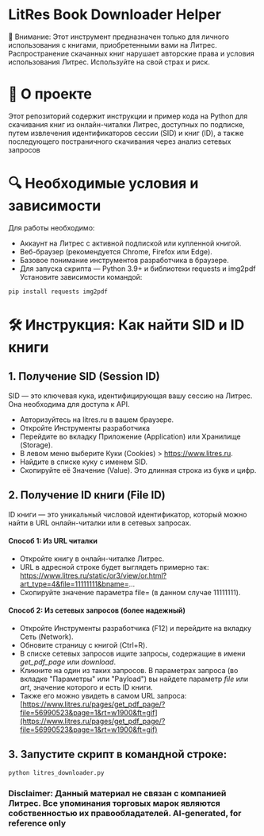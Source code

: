 # LitRes Book Downloader Helper
🚨 Внимание: Этот инструмент предназначен только для личного использования с книгами, приобретенными вами на Литрес. Распространение скачанных книг нарушает авторские права и условия использования Литрес. Используйте на свой страх и риск.





# 📌 О проекте
Этот репозиторий содержит инструкции и пример кода на Python для скачивания книг из онлайн-читалки Литрес, доступных по подписке, путем извлечения идентификаторов сессии (SID) и книг (ID), а также последующего постраничного скачивания через анализ сетевых запросов






# 🔍 Необходимые условия и зависимости
Для работы необходимо:
- Аккаунт на Литрес с активной подпиской или купленной книгой.
- Веб-браузер (рекомендуется Chrome, Firefox или Edge).
- Базовое понимание инструментов разработчика в браузере.
- Для запуска скрипта — Python 3.9+ и библиотеки requests и img2pdf
Установите зависимости командой:
```bash
pip install requests img2pdf
```


# 🛠️ Инструкция: Как найти SID и ID книги
## 1. Получение SID (Session ID)
SID — это ключевая кука, идентифицирующая вашу сессию на Литрес. Она необходима для доступа к API.
- Авторизуйтесь на litres.ru в вашем браузере.
- Откройте Инструменты разработчика
- Перейдите во вкладку Приложение (Application) или Хранилище (Storage).
- В левом меню выберите Куки (Cookies) > https://www.litres.ru.
- Найдите в списке куку с именем SID.
- Скопируйте её Значение (Value). Это длинная строка из букв и цифр.


## 2. Получение ID книги (File ID)
ID книги — это уникальный числовой идентификатор, который можно найти в URL онлайн-читалки или в сетевых запросах.
#### Способ 1: Из URL читалки
- Откройте книгу в онлайн-читалке Литрес.
- URL в адресной строке будет выглядеть примерно так:
https://www.litres.ru/static/or3/view/or.html?art_type=4&file=11111111&bname=...
- Скопируйте значение параметра file= (в данном случае 11111111).

#### Способ 2: Из сетевых запросов (более надежный)
- Откройте Инструменты разработчика (F12) и перейдите на вкладку Сеть (Network).
- Обновите страницу с книгой (Ctrl+R).
- В списке сетевых запросов ищите запросы, содержащие в имени _get_pdf_page_ или _download_.
- Кликните на один из таких запросов. В параметрах запроса (во вкладке "Параметры" или "Payload") вы найдете параметр _file_ или _art_, значение которого и есть ID книги.
- Также его можно увидеть в самом URL запроса:
[https://www.litres.ru/pages/get_pdf_page/?file=56990523&page=1&rt=w1900&ft=gif](https://www.litres.ru/pages/get_pdf_page/?file=56990523&page=1&rt=w1900&ft=gif)

## 3. Запустите скрипт в командной строке:

```bash
python litres_downloader.py
```



### Disclaimer: Данный материал не связан с компанией Литрес. Все упоминания торговых марок являются собственностью их правообладателей. AI-generated, for reference only

